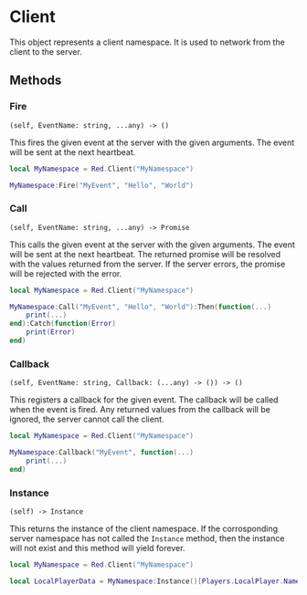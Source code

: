 # Client

This object represents a client namespace. It is used to
network from the client to the server.

## Methods

### Fire
`(self, EventName: string, ...any) -> ()`

This fires the given event at the server with the given
arguments. The event will be sent at the next heartbeat.

```lua
local MyNamespace = Red.Client("MyNamespace")

MyNamespace:Fire("MyEvent", "Hello", "World")
```

### Call
`(self, EventName: string, ...any) -> Promise`

This calls the given event at the server with the given
arguments. The event will be sent at the next heartbeat. The
returned promise will be resolved with the values returned
from the server. If the server errors, the promise will be
rejected with the error.

```lua
local MyNamespace = Red.Client("MyNamespace")

MyNamespace:Call("MyEvent", "Hello", "World"):Then(function(...)
	print(...)
end):Catch(function(Error)
	print(Error)
end)
```

### Callback
`(self, EventName: string, Callback: (...any) -> ()) -> ()`

This registers a callback for the given event. The callback
will be called when the event is fired. Any returned values
from the callback will be ignored, the server cannot call
the client.

```lua
local MyNamespace = Red.Client("MyNamespace")

MyNamespace:Callback("MyEvent", function(...)
	print(...)
end)
```

### Instance
`(self) -> Instance`

This returns the instance of the client namespace. If the
corrosponding server namespace has not called the `Instance`
method, then the instance will not exist and this method
will yield forever.

```lua
local MyNamespace = Red.Client("MyNamespace")

local LocalPlayerData = MyNamespace:Instance()[Players.LocalPlayer.Name]
```